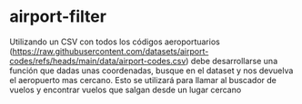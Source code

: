 # airport-filter
Utilizando un CSV con todos los códigos aeroportuarios (https://raw.githubusercontent.com/datasets/airport-codes/refs/heads/main/data/airport-codes.csv) debe desarrollarse una función que dadas unas coordenadas, busque en el dataset y nos devuelva el aeropuerto mas cercano. Esto se utilizará para llamar al buscador de vuelos y encontrar vuelos que salgan desde un lugar cercano
